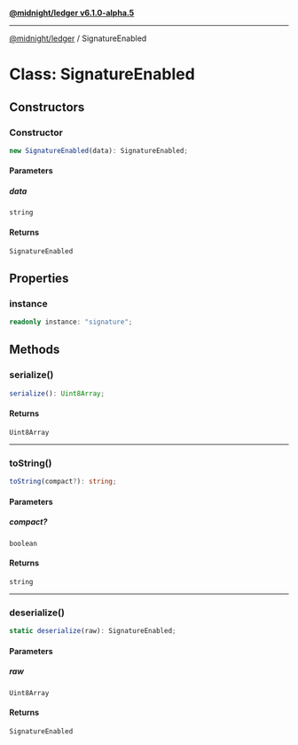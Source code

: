 [**@midnight/ledger v6.1.0-alpha.5**](../README.md)

***

[@midnight/ledger](../globals.md) / SignatureEnabled

# Class: SignatureEnabled

## Constructors

### Constructor

```ts
new SignatureEnabled(data): SignatureEnabled;
```

#### Parameters

##### data

`string`

#### Returns

`SignatureEnabled`

## Properties

### instance

```ts
readonly instance: "signature";
```

## Methods

### serialize()

```ts
serialize(): Uint8Array;
```

#### Returns

`Uint8Array`

***

### toString()

```ts
toString(compact?): string;
```

#### Parameters

##### compact?

`boolean`

#### Returns

`string`

***

### deserialize()

```ts
static deserialize(raw): SignatureEnabled;
```

#### Parameters

##### raw

`Uint8Array`

#### Returns

`SignatureEnabled`
